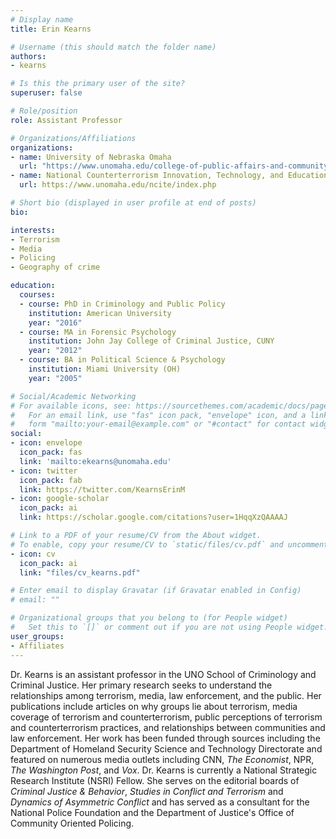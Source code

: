 ```yaml
---
# Display name
title: Erin Kearns

# Username (this should match the folder name)
authors:
- kearns

# Is this the primary user of the site?
superuser: false

# Role/position
role: Assistant Professor

# Organizations/Affiliations
organizations:
- name: University of Nebraska Omaha
  url: "https://www.unomaha.edu/college-of-public-affairs-and-community-service/criminology-and-criminal-justice/about-us/erin-kearns.php"
- name: National Counterterrorism Innovation, Technology, and Education Center
  url: https://www.unomaha.edu/ncite/index.php

# Short bio (displayed in user profile at end of posts)
bio: 

interests:
- Terrorism
- Media
- Policing
- Geography of crime

education:
  courses:
  - course: PhD in Criminology and Public Policy
    institution: American University
    year: "2016"
  - course: MA in Forensic Psychology
    institution: John Jay College of Criminal Justice, CUNY
    year: "2012"
  - course: BA in Political Science & Psychology
    institution: Miami University (OH)
    year: "2005"

# Social/Academic Networking
# For available icons, see: https://sourcethemes.com/academic/docs/page-builder/#icons
#   For an email link, use "fas" icon pack, "envelope" icon, and a link in the
#   form "mailto:your-email@example.com" or "#contact" for contact widget.
social:
- icon: envelope
  icon_pack: fas
  link: 'mailto:ekearns@unomaha.edu'
- icon: twitter
  icon_pack: fab
  link: https://twitter.com/KearnsErinM
- icon: google-scholar
  icon_pack: ai
  link: https://scholar.google.com/citations?user=1HqqXzQAAAAJ

# Link to a PDF of your resume/CV from the About widget.
# To enable, copy your resume/CV to `static/files/cv.pdf` and uncomment the lines below.
- icon: cv
  icon_pack: ai
  link: "files/cv_kearns.pdf"

# Enter email to display Gravatar (if Gravatar enabled in Config)
# email: ""

# Organizational groups that you belong to (for People widget)
#   Set this to `[]` or comment out if you are not using People widget.
user_groups:
- Affiliates
---
```


Dr. Kearns is an assistant professor in the UNO School of Criminology and Criminal Justice. Her primary research seeks to understand the relationships among terrorism, media, law enforcement, and the public. Her publications include articles on why groups lie about terrorism, media coverage of terrorism and counterterrorism, public perceptions of terrorism and counterterrorism practices, and relationships between communities and law enforcement. Her work has been funded through sources including the Department of Homeland Security Science and Technology Directorate and featured on numerous media outlets including CNN, *The Economist*, NPR, *The Washington Post*, and *Vox*. Dr. Kearns is currently a National Strategic Research Institute (NSRI) Fellow. She serves on the editorial boards of *Criminal Justice & Behavior*, *Studies in Conflict and Terrorism* and *Dynamics of Asymmetric Conflict* and has served as a consultant for the National Police Foundation and the Department of Justice's Office of Community Oriented Policing. 
